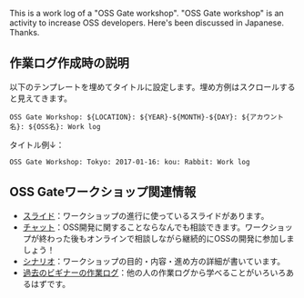 This is a work log of a "OSS Gate workshop".
"OSS Gate workshop" is an activity to increase OSS developers.
Here's been discussed in Japanese. Thanks.

## 作業ログ作成時の説明

以下のテンプレートを埋めてタイトルに設定します。埋め方例はスクロールすると見えてきます。

    OSS Gate Workshop: ${LOCATION}: ${YEAR}-${MONTH}-${DAY}: ${アカウント名}: ${OSS名}: Work log

タイトル例↓：

    OSS Gate Workshop: Tokyo: 2017-01-16: kou: Rabbit: Work log

## OSS Gateワークショップ関連情報

  * [スライド](https://slide.rabbit-shocker.org/authors/oss-gate/)：ワークショップの進行に使っているスライドがあります。
  * [チャット](https://gitter.im/oss-gate/devel)：OSS開発に関することならなんでも相談できます。ワークショップが終わった後もオンラインで相談しながら継続的にOSSの開発に参加しましょう！
  * [シナリオ](https://github.com/oss-gate/workshop/blob/master/tutorial/scenario.md)：ワークショップの目的・内容・進め方の詳細が書いています。
  * [過去のビギナーの作業ログ](https://github.com/oss-gate/workshop/issues?q=is%3Aissue+is%3Aclosed+"OSS+Gate+Workshop"+in%3Atitle)：他の人の作業ログから学べることがいろいろあるはずです。
